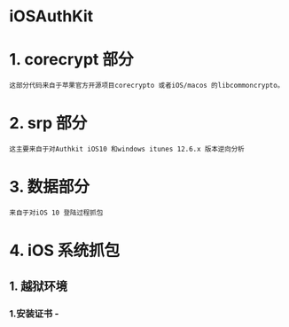 # iOSAuthKit

# 1. corecrypt 部分
    这部分代码来自于苹果官方开源项目corecrypto 或者iOS/macos 的libcommoncrypto。
# 2. srp 部分
    这主要来自于对Authkit iOS10 和windows itunes 12.6.x 版本逆向分析
# 3. 数据部分
    来自于对iOS 10 登陆过程抓包
    
# 4. iOS 系统抓包
## 1. 越狱环境
### 1.安装证书 - 

